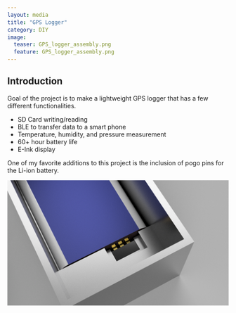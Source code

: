 ```yaml
---
layout: media
title: "GPS Logger"
category: DIY
image:
  teaser: GPS_logger_assembly.png
  feature: GPS_logger_assembly.png
---
```



<h2 id="intro">Introduction</h2>
Goal of the project is to make a lightweight GPS logger that has a few different functionalities.

<ul>
  <li>SD Card writing/reading</li>
  <li>BLE to transfer data to a smart phone</li>
  <li>Temperature, humidity, and pressure measurement</li>
  <li>60+ hour battery life</li>
  <li>E-Ink display</li>
</ul>

One of my favorite additions to this project is the inclusion of pogo pins for the Li-ion battery.  

![Bogo pins](/images/battery_pogo.png)
